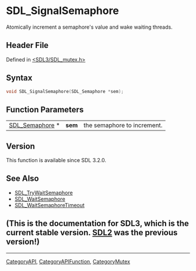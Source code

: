 # SDL_SignalSemaphore

Atomically increment a semaphore's value and wake waiting threads.

## Header File

Defined in [<SDL3/SDL_mutex.h>](https://github.com/libsdl-org/SDL/blob/main/include/SDL3/SDL_mutex.h)

## Syntax

```c
void SDL_SignalSemaphore(SDL_Semaphore *sem);
```

## Function Parameters

|                                  |         |                             |
| -------------------------------- | ------- | --------------------------- |
| [SDL_Semaphore](SDL_Semaphore) * | **sem** | the semaphore to increment. |

## Version

This function is available since SDL 3.2.0.

## See Also

- [SDL_TryWaitSemaphore](SDL_TryWaitSemaphore)
- [SDL_WaitSemaphore](SDL_WaitSemaphore)
- [SDL_WaitSemaphoreTimeout](SDL_WaitSemaphoreTimeout)


## (This is the documentation for SDL3, which is the current stable version. [SDL2](https://wiki.libsdl.org/SDL2/) was the previous version!)



----
[CategoryAPI](CategoryAPI), [CategoryAPIFunction](CategoryAPIFunction), [CategoryMutex](CategoryMutex)

